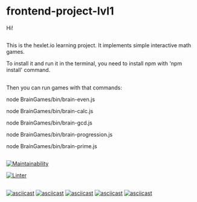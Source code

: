 # frontend-project-lvl1

Hi!

##

This is the hexlet.io learning project. It implements simple interactive math games.

To install it and run it in the terminal, you need to install npm with 'npm install' command.

##

Then you can run games with that commands:

node BrainGames/bin/brain-even.js 

node BrainGames/bin/brain-calc.js 

node BrainGames/bin/brain-gcd.js 

node BrainGames/bin/brain-progression.js 

node BrainGames/bin/brain-prime.js 

##

[![Maintainability](https://api.codeclimate.com/v1/badges/a99a88d28ad37a79dbf6/maintainability)](https://codeclimate.com/github/eilmoon/frontend-project-lvl1)

[![Linter](https://github.com/eilmoon/frontend-project-lvl1/workflows/Linter_starter/badge.svg)](https://github.com/eilmoon/frontend-project-lvl1/actions)

##

[![asciicast](https://asciinema.org/a/b9pwYHM7Dy5ox3UYx2Mun5ZOH.svg)](https://asciinema.org/a/b9pwYHM7Dy5ox3UYx2Mun5ZOH)
[![asciicast](https://asciinema.org/a/363435.svg)](https://asciinema.org/a/363435)
[![asciicast](https://asciinema.org/a/363561.svg)](https://asciinema.org/a/363561)
[![asciicast](https://asciinema.org/a/363699.svg)](https://asciinema.org/a/363699)
[![asciicast](https://asciinema.org/a/363734.svg)](https://asciinema.org/a/363734)
